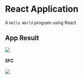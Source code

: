 # React Application

A ```Hello World``` program using React


## App Result
<img src="https://user-images.githubusercontent.com/58719230/87876866-79c13900-c9f8-11ea-891d-6b74ea53c3a3.png">


#### SFC
<img src="https://user-images.githubusercontent.com/58719230/87902846-3f977c00-ca78-11ea-987b-b58b3497b73a.png">